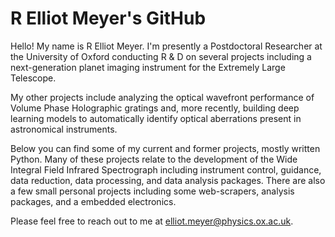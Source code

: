 # R Elliot Meyer's GitHub

Hello! My name is R Elliot Meyer. I'm presently a Postdoctoral Researcher at the University of Oxford conducting R & D on several projects including a next-generation planet imaging instrument for the Extremely Large Telescope. 

My other projects include analyzing the optical wavefront performance of Volume Phase Holographic gratings and, more recently, building deep learning models to automatically identify optical aberrations present in astronomical instruments. 

Below you can find some of my current and former projects, mostly written Python. Many of these projects relate to the development of the Wide Integral Field Infrared Spectrograph including instrument control, guidance, data reduction, data processing, and data analysis packages. There are also a few small personal projects including some web-scrapers, analysis packages, and a embedded electronics.

Please feel free to reach out to me at [elliot.meyer@physics.ox.ac.uk](elliot.meyer@physics.ox.ac.uk).

<!--
**REMeyer/REMeyer** is a ✨ _special_ ✨ repository because its `README.md` (this file) appears on your GitHub profile.

Here are some ideas to get you started:

- 🔭 I’m currently working on ...
- 🌱 I’m currently learning ...
- 👯 I’m looking to collaborate on ...
- 🤔 I’m looking for help with ...
- 💬 Ask me about ...
- 📫 How to reach me: ...
- 😄 Pronouns: ...
- ⚡ Fun fact: ...
-->
